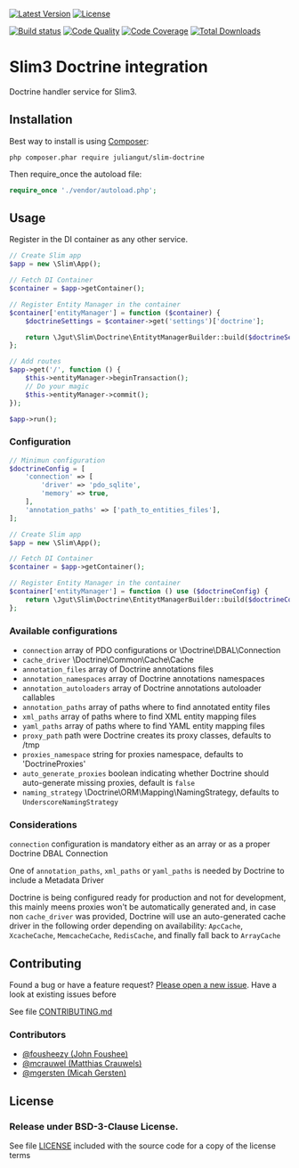 [![Latest Version](https://img.shields.io/packagist/vpre/juliangut/slim-doctrine.svg?style=flat-square)](https://packagist.org/packages/juliangut/slim-doctrine)
[![License](https://img.shields.io/packagist/l/juliangut/slim-doctrine.svg?style=flat-square)](https://github.com/juliangut/slim-doctrine/blob/master/LICENSE)

[![Build status](https://img.shields.io/travis/juliangut/slim-doctrine.svg?style=flat-square)](https://travis-ci.org/juliangut/slim-doctrine)
[![Code Quality](https://img.shields.io/scrutinizer/g/juliangut/slim-doctrine.svg?style=flat-square)](https://scrutinizer-ci.com/g/juliangut/slim-doctrine)
[![Code Coverage](https://img.shields.io/scrutinizer/coverage/g/juliangut/slim-doctrine.svg?style=flat-square)](https://scrutinizer-ci.com/g/juliangut/slim-doctrine)
[![Total Downloads](https://img.shields.io/packagist/dt/juliangut/slim-doctrine.svg?style=flat-square)](https://packagist.org/packages/juliangut/slim-doctrine)

# Slim3 Doctrine integration

Doctrine handler service for Slim3.

## Installation

Best way to install is using [Composer](https://getcomposer.org/):

```
php composer.phar require juliangut/slim-doctrine
```

Then require_once the autoload file:

```php
require_once './vendor/autoload.php';
```

## Usage

Register in the DI container as any other service.

```php
// Create Slim app
$app = new \Slim\App();

// Fetch DI Container
$container = $app->getContainer();

// Register Entity Manager in the container
$container['entityManager'] = function ($container) {
    $doctrineSettings = $container->get('settings')['doctrine'];

    return \Jgut\Slim\Doctrine\EntitytManagerBuilder::build($doctrineSettings);
};

// Add routes
$app->get('/', function () {
    $this->entityManager->beginTransaction();
    // Do your magic
    $this->entityManager->commit();
});

$app->run();
```

### Configuration

```php
// Minimun configuration
$doctrineConfig = [
    'connection' => [
        'driver' => 'pdo_sqlite',
        'memory' => true,
    ],
    'annotation_paths' => ['path_to_entities_files'],
];

// Create Slim app
$app = new \Slim\App();

// Fetch DI Container
$container = $app->getContainer();

// Register Entity Manager in the container
$container['entityManager'] = function () use ($doctrineConfig) {
    return \Jgut\Slim\Doctrine\EntitytManagerBuilder::build($doctrineConfig);
};
```

### Available configurations

* `connection` array of PDO configurations or \Doctrine\DBAL\Connection
* `cache_driver` \Doctrine\Common\Cache\Cache
* `annotation_files` array of Doctrine annotations files
* `annotation_namespaces` array of Doctrine annotations namespaces
* `annotation_autoloaders` array of Doctrine annotations autoloader callables
* `annotation_paths` array of paths where to find annotated entity files
* `xml_paths` array of paths where to find XML entity mapping files
* `yaml_paths` array of paths where to find YAML entity mapping files
* `proxy_path` path were Doctrine creates its proxy classes, defaults to /tmp
* `proxies_namespace` string for proxies namespace, defaults to 'DoctrineProxies'
* `auto_generate_proxies` boolean indicating whether Doctrine should auto-generate missing proxies, default is `false`
* `naming_strategy` \Doctrine\ORM\Mapping\NamingStrategy, defaults to `UnderscoreNamingStrategy`

### Considerations

`connection` configuration is mandatory either as an array or as a proper Doctrine DBAL Connection

One of `annotation_paths`, `xml_paths` or `yaml_paths` is needed by Doctrine to include a Metadata Driver

Doctrine is being configured ready for production and not for development, this mainly meens proxies won't be automatically generated and, in case non `cache_driver` was provided, Doctrine will use an auto-generated cache driver in the following order depending on availability: `ApcCache`, `XcacheCache`, `MemcacheCache`, `RedisCache`, and finally fall back to `ArrayCache`

## Contributing

Found a bug or have a feature request? [Please open a new issue](https://github.com/juliangut/slim-doctrine/blob/master/issues). Have a look at existing issues before

See file [CONTRIBUTING.md](https://github.com/juliangut/slim-doctrine/blob/master/CONTRIBUTING.md)

### Contributors

* [@fousheezy (John Foushee)](https://github.com/fousheezy)
* [@mcrauwel (Matthias Crauwels)](https://github.com/mcrauwel)
* [@mgersten (Micah Gersten)](https://github.com/mgersten)

## License

### Release under BSD-3-Clause License.

See file [LICENSE](https://github.com/juliangut/slim-doctrine/blob/master/LICENSE) included with the source code for a copy of the license terms

